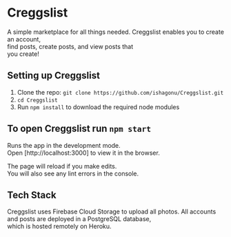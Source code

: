 # Creggslist

A simple marketplace for all things needed.
Creggslist enables you to create an account, \
find posts, create posts, and view posts that \
you create!

## Setting up Creggslist

1. Clone the repo: `git clone https://github.com/ishagonu/Creggslist.git`
2. `cd Creggslist`
3. Run `npm install` to download the required node modules

## To open Creggslist run `npm start`

Runs the app in the development mode.\
Open [http://localhost:3000] to view it in the browser.

The page will reload if you make edits.\
You will also see any lint errors in the console.

## Tech Stack
Creggslist uses Firebase Cloud Storage to upload all photos.
All accounts and posts are deployed in a PostgreSQL database, \
which is hosted remotely on Heroku.